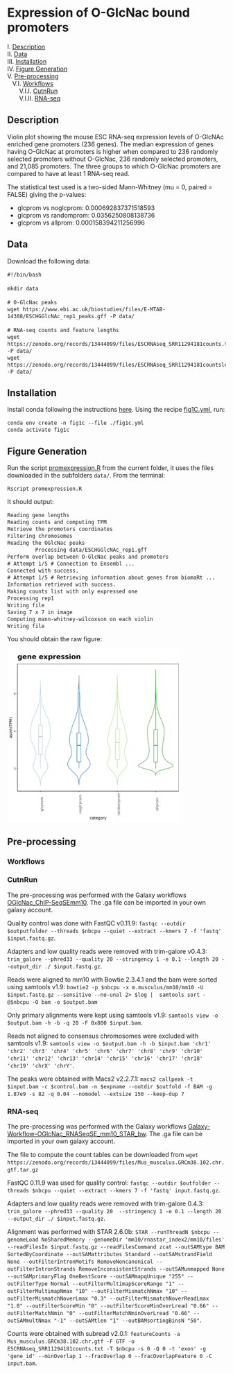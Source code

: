 # Expression of O-GlcNac bound promoters

I. [Description](#description)  
II. [Data](#data)  
III. [Installation](#installation)  
IV. [Figure Generation](#figure-generation)  
V. [Pre-processing](#pre-processing)  
&nbsp;&nbsp; V.I. [Workflows](#workflows)  
&nbsp;&nbsp;&nbsp;&nbsp;&nbsp;&nbsp; V.I.I. [CutnRun](#cutnrun)  
&nbsp;&nbsp;&nbsp;&nbsp;&nbsp;&nbsp; V.I.II. [RNA-seq](#rna-seq)  


## Description

Violin plot showing the mouse ESC RNA-seq expression levels of O-GlcNAc enriched gene promoters (236 genes). The median expression of genes having O-GlcNac at promoters is higher when compared to 236 randomly selected promoters without O-GlcNac, 236 randomly selected promoters, and 21,085 promoters. The three groups to which O-GlcNac promoters are compared to have at least 1 RNA-seq read.

The statistical test used is a two-sided Mann-Whitney (mu = 0, paired = FALSE) giving the p-values:

* glcprom vs noglcprom: 0.000692837371518593  
* glcprom vs randomprom: 0.0356250808138736  
* glcprom vs allprom: 0.000158394211256996  

## Data

Download the following data:

```
#!/bin/bash

mkdir data

# O-GlcNac peaks
wget https://www.ebi.ac.uk/biostudies/files/E-MTAB-14308/ESCHGGlcNAc_rep1_peaks.gff -P data/

# RNA-seq counts and feature lengths
wget https://zenodo.org/records/13444099/files/ESCRNAseq_SRR11294181counts.txt -P data/
wget https://zenodo.org/records/13444099/files/ESCRNAseq_SRR11294181countslength.txt -P data/
```

## Installation

Install conda following the instructions [here](https://conda.io/projects/conda/en/latest/user-guide/install/index.html). Using the recipe [fig1C.yml](fig1c.yml), run:

```
conda env create -n fig1c --file ./fig1c.yml
conda activate fig1c
```

## Figure Generation

Run the script [promexpression.R](promexpression.R) from the current folder, it uses the files downloaded in the subfolders `data/`. From the terminal:

```
Rscript promexpression.R
```

It should output:

```
Reading gene lengths
Reading counts and computing TPM
Retrieve the promoters coordinates
Filtering chromosomes
Reading the OGlcNac peaks
         Processing data/ESCHGGlcNAc_rep1.gff
Perform overlap between O-GlcNac peaks and promoters
# Attempt 1/5 # Connection to Ensembl ...
Connected with success.
# Attempt 1/5 # Retrieving information about genes from biomaRt ...
Information retrieved with success.
Making counts list with only expressed one
Processing rep1
Writing file
Saving 7 x 7 in image
Computing mann-whitney-wilcoxson on each violin
Writing file
```

You should obtain the raw figure:

<img src="violingplotExpression-rep1.png" alt="Violin plot" width="400"/>


## Pre-processing

### Workflows

### CutnRun

The pre-processing was performed with the Galaxy workflows [OGlcNac_ChIP-SeqSEmm10](../A/galaxy-workflows/Galaxy-Workflow-OGlcNac_ChIP-SeqSEmm10.ga). The .ga file can be imported in your own galaxy account.

Quality control was done with FastQC v0.11.9: `fastqc --outdir $outputfolder --threads $nbcpu --quiet --extract --kmers 7 -f 'fastq' $input.fastq.gz`.

Adapters and low quality reads were removed with trim-galore v0.4.3: `trim_galore --phred33 --quality 20 --stringency 1 -e 0.1 --length 20 --output_dir ./ $input.fastq.gz`.

Reads were aligned to mm10 with Bowtie 2.3.4.1 and the bam were sorted using samtools v1.9: `bowtie2 -p $nbcpu -x m.musculus/mm10/mm10 -U $input.fastq.gz --sensitive --no-unal 2> $log |  samtools sort -@$nbcpu -O bam -o $output.bam`

Only primary alignments were kept using samtools v1.9: `samtools view -o $output.bam -h -b -q 20 -F 0x800 $input.bam`.

Reads not aligned to consensus chromosomes were excluded with samtools v1.9: `samtools view -o $output.bam -h -b $input.bam 'chr1' 'chr2' 'chr3' 'chr4' 'chr5' 'chr6' 'chr7' 'chr8' 'chr9' 'chr10' 'chr11' 'chr12' 'chr13' 'chr14' 'chr15' 'chr16' 'chr17' 'chr18' 'chr19' 'chrX' 'chrY'`.

The peaks were obtained with Macs2 v2.2.7.1: `macs2 callpeak -t $input.bam -c $control.bam -n $expname --outdir $outfold -f BAM -g 1.87e9 -s 82 -q 0.04 --nomodel --extsize 150 --keep-dup 7`

### RNA-seq

The pre-processing was performed with the Galaxy workflows [Galaxy-Workflow-OGlcNac_RNASeqSE_mm10_STAR_bw](galaxy-workflow/Galaxy-Workflow-OGlcNac_RNASeqSE_mm10_STAR_bw.ga). The .ga file can be imported in your own galaxy account.

The file to compute the count tables can be downloaded from `wget https://zenodo.org/records/13444099/files/Mus_musculus.GRCm38.102.chr.gtf.tar.gz`



FastQC 0.11.9 was used for quality control: `fastqc --outdir $outfolder --threads $nbcpu --quiet --extract --kmers 7 -f 'fastq' input.fastq.gz`.

Adapters and low quality reads were removed with trim-galore 0.4.3: `trim_galore --phred33 --quality 20  --stringency 1 -e 0.1 --length 20 --output_dir ./ $input.fastq.gz`.

Alignment was performed with STAR 2.6.0b: `STAR --runThreadN $nbcpu --genomeLoad NoSharedMemory --genomeDir 'mm10/rnastar_index2/mm10/files' --readFilesIn $input.fastq.gz --readFilesCommand zcat --outSAMtype BAM SortedByCoordinate --outSAMattributes Standard --outSAMstrandField None --outFilterIntronMotifs RemoveNoncanonical --outFilterIntronStrands RemoveInconsistentStrands --outSAMunmapped None --outSAMprimaryFlag OneBestScore --outSAMmapqUnique "255" --outFilterType Normal --outFilterMultimapScoreRange "1" --outFilterMultimapNmax "10" --outFilterMismatchNmax "10" --outFilterMismatchNoverLmax "0.3" --outFilterMismatchNoverReadLmax "1.0" --outFilterScoreMin "0" --outFilterScoreMinOverLread "0.66" --outFilterMatchNmin "0" --outFilterMatchNminOverLread "0.66" --outSAMmultNmax "-1" --outSAMtlen "1" --outBAMsortingBinsN "50"`.

Counts were obtained with subread v2.0.1: `featureCounts -a Mus_musculus.GRCm38.102.chr.gtf -F GTF -o ESCRNAseq_SRR11294181counts.txt -T $nbcpu -s 0 -Q 0 -t 'exon' -g 'gene_id' --minOverlap 1 --fracOverlap 0 --fracOverlapFeature 0 -C input.bam`.
